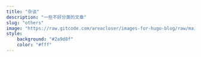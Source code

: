 ```yaml
---
title: "杂谈"
description: "一些不好分类的文章"
slug: "others"
image: "https://raw.gitcode.com/areacloser/images-for-hugo-blog/raw/main/others.png"
style:
    background: "#2a9d8f"
    color: "#fff"
---
```


